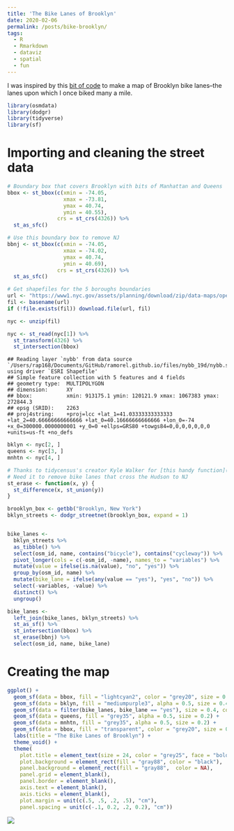 ```yaml
---
title: 'The Bike Lanes of Brooklyn'
date: 2020-02-06
permalink: /posts/bike-brooklyn/
tags:
  - R
  - Rmarkdown
  - dataviz
  - spatial
  - fun
---
```


I was inspired by this [bit of
code](https://github.com/deanmarchiori/culburra/blob/master/culburra.Rmd)
to make a map of Brooklyn bike lanes–the lanes upon which I once biked
many a mile.

``` r
library(osmdata)
library(dodgr)
library(tidyverse)
library(sf)
```

# Importing and cleaning the street data

``` r
# Boundary box that covers Brooklyn with bits of Manhattan and Queens
bbox <- st_bbox(c(xmin = -74.05, 
                  xmax = -73.81, 
                  ymax = 40.74,
                  ymin = 40.55), 
                crs = st_crs(4326)) %>% 
  st_as_sfc()

# Use this boundary box to remove NJ
bbnj <- st_bbox(c(xmin = -74.05, 
                  xmax = -74.02, 
                  ymax = 40.74,
                  ymin = 40.69), 
                crs = st_crs(4326)) %>% 
  st_as_sfc()

# Get shapefiles for the 5 boroughs boundaries
url <- "https://www1.nyc.gov/assets/planning/download/zip/data-maps/open-data/nybb_19d.zip"
fil <- basename(url)
if (!file.exists(fil)) download.file(url, fil)

nyc <- unzip(fil)

nyc <- st_read(nyc[1]) %>% 
  st_transform(4326) %>% 
  st_intersection(bbox)
```

    ## Reading layer `nybb' from data source `/Users/rap168/Documents/GitHub/ramorel.github.io/files/nybb_19d/nybb.shp' using driver `ESRI Shapefile'
    ## Simple feature collection with 5 features and 4 fields
    ## geometry type:  MULTIPOLYGON
    ## dimension:      XY
    ## bbox:           xmin: 913175.1 ymin: 120121.9 xmax: 1067383 ymax: 272844.3
    ## epsg (SRID):    2263
    ## proj4string:    +proj=lcc +lat_1=41.03333333333333 +lat_2=40.66666666666666 +lat_0=40.16666666666666 +lon_0=-74 +x_0=300000.0000000001 +y_0=0 +ellps=GRS80 +towgs84=0,0,0,0,0,0,0 +units=us-ft +no_defs

``` r
bklyn <- nyc[2, ]
queens <- nyc[3, ]
mnhtn <- nyc[4, ]

# Thanks to tidycensus's creator Kyle Walker for [this handy function](https://walkerke.github.io/tidycensus/articles/spatial-data.html)
# Need it to remove bike lanes that cross the Hudson to NJ
st_erase <- function(x, y) {
  st_difference(x, st_union(y))
}

brooklyn_box <- getbb("Brooklyn, New York")
bklyn_streets <- dodgr_streetnet(brooklyn_box, expand = 1)


bike_lanes <- 
  bklyn_streets %>% 
  as_tibble() %>% 
  select(osm_id, name, contains("bicycle"), contains("cycleway")) %>% 
  pivot_longer(cols = c(-osm_id, -name), names_to = "variables") %>% 
  mutate(value = ifelse(is.na(value), "no", "yes")) %>% 
  group_by(osm_id, name) %>% 
  mutate(bike_lane = ifelse(any(value == "yes"), "yes", "no")) %>% 
  select(-variables, -value) %>% 
  distinct() %>% 
  ungroup()

bike_lanes <- 
  left_join(bike_lanes, bklyn_streets) %>% 
  st_as_sf() %>% 
  st_intersection(bbox) %>% 
  st_erase(bbnj) %>%
  select(osm_id, name, bike_lane)
```

# Creating the map

``` r
ggplot() +
  geom_sf(data = bbox, fill = "lightcyan2", color = "grey20", size = 0.5) + 
  geom_sf(data = bklyn, fill = "mediumpurple3", alpha = 0.5, size = 0.43) + 
  geom_sf(data = filter(bike_lanes, bike_lane == "yes"), size = 0.4, color = "palegreen", show.legend = FALSE) +
  geom_sf(data = queens, fill = "grey35", alpha = 0.5, size = 0.2) +
  geom_sf(data = mnhtn, fill = "grey35", alpha = 0.5, size = 0.2) + 
  geom_sf(data = bbox, fill = "transparent", color = "grey20", size = 0.5) + 
  labs(title = "The Bike Lanes of Brooklyn") +
  theme_void() +
  theme(
    plot.title = element_text(size = 24, color = "grey25", face = "bold", family = "Olde English", vjust = 0),
    plot.background = element_rect(fill = "gray88", color = "black"),
    panel.background = element_rect(fill = "gray88",  color = NA),
    panel.grid = element_blank(), 
    panel.border = element_blank(),
    axis.text = element_blank(),
    axis.ticks = element_blank(), 
    plot.margin = unit(c(.5, .5, .2, .5), "cm"),
    panel.spacing = unit(c(-.1, 0.2, .2, 0.2), "cm"))
```

![](https://ramorel.github.io/files/bike_lanes_of_brooklyn_files/figure-gfm/unnamed-chunk-3-1.png)<!-- -->
